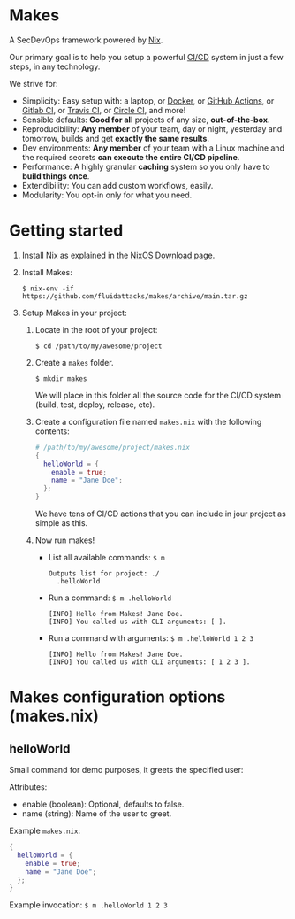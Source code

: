 # Makes

A SecDevOps framework
powered by [Nix](https://nixos.org).

Our primary goal is to help you setup
a powerful [CI/CD](https://en.wikipedia.org/wiki/CI/CD) system
in just a few steps, in any technology.

We strive for:
- Simplicity: Easy setup with:
  a laptop, or
  [Docker](https://www.docker.com/), or
  [GitHub Actions](https://github.com/features/actions), or
  [Gitlab CI](https://docs.gitlab.com/ee/ci/), or
  [Travis CI](https://travis-ci.org/), or
  [Circle CI](https://circleci.com/),
  and more!
- Sensible defaults: **Good for all** projects of any size, **out-of-the-box**.
- Reproducibility: **Any member** of your team,
  day or night, yesterday and tomorrow, builds and get **exactly the same results**.
- Dev environments: **Any member** of your team with a Linux machine and
  the required secrets **can execute the entire CI/CD pipeline**.
- Performance: A highly granular **caching** system so you only have to **build things once**.
- Extendibility: You can add custom workflows, easily.
- Modularity: You opt-in only for what you need.

# Getting started

1.  Install Nix as explained
    in the [NixOS Download page](https://nixos.org/download).

1.  Install Makes:

    `$ nix-env -if https://github.com/fluidattacks/makes/archive/main.tar.gz`

1.  Setup Makes in your project:

    1.  Locate in the root of your project:

        `$ cd /path/to/my/awesome/project`
    2.  Create a `makes` folder.

        `$ mkdir makes`

        We will place in this folder
        all the source code
        for the CI/CD system
        (build, test, deploy, release, etc).

    1.  Create a configuration file named `makes.nix`
        with the following contents:

        ```nix
        # /path/to/my/awesome/project/makes.nix
        {
          helloWorld = {
            enable = true;
            name = "Jane Doe";
          };
        }
        ```

        We have tens of CI/CD actions
        that you can include in jour project as simple as this.

    1.  Now run makes!

        - List all available commands: `$ m`

          ```
          Outputs list for project: ./
            .helloWorld
          ```

        - Run a command: `$ m .helloWorld`

          ```
          [INFO] Hello from Makes! Jane Doe.
          [INFO] You called us with CLI arguments: [ ].
          ```

        - Run a command with arguments: `$ m .helloWorld 1 2 3`

          ```
          [INFO] Hello from Makes! Jane Doe.
          [INFO] You called us with CLI arguments: [ 1 2 3 ].
          ```

# Makes configuration options (makes.nix)

## helloWorld

Small command for demo purposes, it greets the specified user:

Attributes:
- enable (boolean): Optional, defaults to false.
- name (string): Name of the user to greet.

Example `makes.nix`:

```nix
{
  helloWorld = {
    enable = true;
    name = "Jane Doe";
  };
}
```

Example invocation: `$ m .helloWorld 1 2 3`

